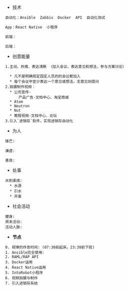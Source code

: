* 技术

```
自动化：Ansible  Zabbix  Docker  API  自动化测试

App：React Native  小程序

前端：

后端：
```

* 创意能量

```
1.主动、热情、表达清晰 （加入会议，表达意见和想法，参与方案讨论）

  * 凡不是明确规定固定人员的的会议都加入  
  * 每个会议中至少表达一个意见或想法，无意见则提问  
2.拍摄制作视频：  
  * 公司宣传-  
      产品广告-文档中心、淘宝商城  
  * Atom  
  * Neutron  
  * Nut  
  * 教程视频-文档中心、论坛
3.引入`进销存`软件，实现进销存自动化
```

* 为人

```
锋芒:

谦虚: 

善良:
```

* 处事

```
水到渠成:
  * 水源
  * 引水
  * 开渠
```

* 社会活动

```
健身:
周末活动:
活动人脉:
```

* **节点**

```
0. 规律的作息时间: (07:30前起床，23:30前下班)
1. Ansible完全使用:
2. RAML/RAP API
3. Docker运用
4. React Native运用
5. IntoRobot小程序
6. 视频拍摄与制作
7. 引入进销存系统
```



